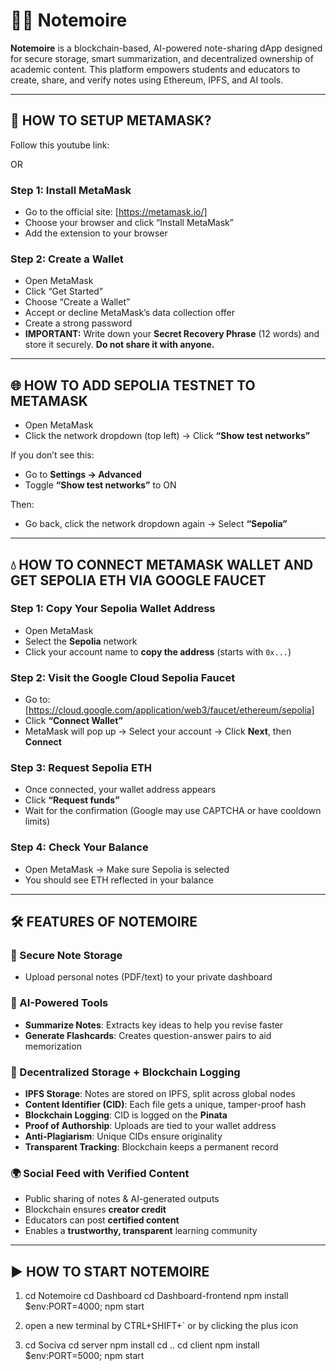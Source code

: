 # 🧙‍♂️ Notemoire

**Notemoire** is a blockchain-based, AI-powered note-sharing dApp designed for secure storage, smart summarization, and decentralized ownership of academic content. This platform empowers students and educators to create, share, and verify notes using Ethereum, IPFS, and AI tools.

---

## 🦊 HOW TO SETUP METAMASK?

Follow this youtube link:

OR

### Step 1: Install MetaMask
- Go to the official site: [https://metamask.io/]
- Choose your browser and click “Install MetaMask”
- Add the extension to your browser

### Step 2: Create a Wallet
- Open MetaMask
- Click “Get Started”
- Choose “Create a Wallet”
- Accept or decline MetaMask’s data collection offer
- Create a strong password
- **IMPORTANT:** Write down your **Secret Recovery Phrase** (12 words) and store it securely. **Do not share it with anyone.**

---

## 🌐 HOW TO ADD SEPOLIA TESTNET TO METAMASK

- Open MetaMask
- Click the network dropdown (top left) → Click **“Show test networks”**

If you don’t see this:
- Go to **Settings → Advanced**
- Toggle **“Show test networks”** to ON

Then:
- Go back, click the network dropdown again → Select **“Sepolia”**

---

## 💧 HOW TO CONNECT METAMASK WALLET AND GET SEPOLIA ETH VIA GOOGLE FAUCET

### Step 1: Copy Your Sepolia Wallet Address
- Open MetaMask
- Select the **Sepolia** network
- Click your account name to **copy the address** (starts with `0x...`)

### Step 2: Visit the Google Cloud Sepolia Faucet
- Go to: [https://cloud.google.com/application/web3/faucet/ethereum/sepolia]
- Click **“Connect Wallet”**
- MetaMask will pop up → Select your account → Click **Next**, then **Connect**

### Step 3: Request Sepolia ETH
- Once connected, your wallet address appears
- Click **“Request funds”**
- Wait for the confirmation (Google may use CAPTCHA or have cooldown limits)

### Step 4: Check Your Balance
- Open MetaMask → Make sure Sepolia is selected
- You should see ETH reflected in your balance

---

## 🛠️ FEATURES OF NOTEMOIRE

### 🔐 Secure Note Storage
- Upload personal notes (PDF/text) to your private dashboard

### 🧠 AI-Powered Tools
- **Summarize Notes**: Extracts key ideas to help you revise faster
- **Generate Flashcards**: Creates question-answer pairs to aid memorization

### 🔗 Decentralized Storage + Blockchain Logging
- **IPFS Storage**: Notes are stored on IPFS, split across global nodes
- **Content Identifier (CID)**: Each file gets a unique, tamper-proof hash
- **Blockchain Logging**: CID is logged on the **Pinata** 
- **Proof of Authorship**: Uploads are tied to your wallet address
- **Anti-Plagiarism**: Unique CIDs ensure originality
- **Transparent Tracking**: Blockchain keeps a permanent record

### 🌍 Social Feed with Verified Content
- Public sharing of notes & AI-generated outputs
- Blockchain ensures **creator credit**
- Educators can post **certified content**
- Enables a **trustworthy, transparent** learning community

---

## ▶️ HOW TO START NOTEMOIRE

1. cd Notemoire
       cd Dashboard
       cd Dashboard-frontend
       npm install
       $env:PORT=4000; npm start

2. open a new terminal by CTRL+SHIFT+` or by clicking the plus icon
3. cd Sociva
       cd server
       npm install
       cd ..
       cd client 
       npm install
       $env:PORT=5000; npm start
